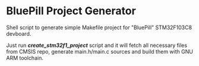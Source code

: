 # BluePill Project Generator

Shell script to generate simple Makefile project for "BluePill" STM32F103C8 devboard.

Just run ***create_stm32f1_project*** script and it will fetch all necessary files from CMSIS repo, generate main.h/main.c sources and build them with GNU ARM toolchain.
